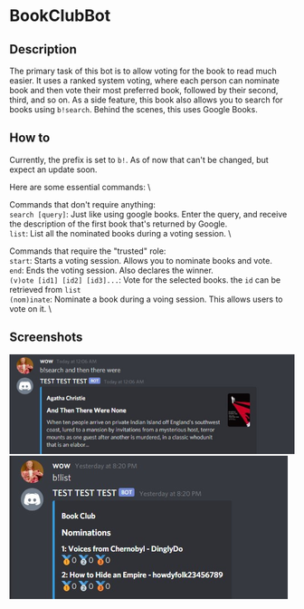 # BookClubBot

## Description
The primary task of this bot is to allow voting for the book to read much easier.
It uses a ranked system voting, where each person can nominate book and then vote their most preferred book, followed by their second, third, and so on.
As a side feature, this book also allows you to search for books using `b!search`. Behind the scenes, this uses Google Books.

## How to
Currently, the prefix is set to `b!`. As of now that can't be changed, but expect an update soon.

Here are some essential commands: \

Commands that don't require anything: \
`search [query]`: Just like using google books. Enter the query, and receive the description of the first book that's returned by Google. \
`list`: List all the nominated books during a voting session. \

Commands that require the "trusted" role: \
`start`: Starts a voting session. Allows you to nominate books and vote. \
`end`: Ends the voting session. Also declares the winner. \
`(v)ote [id1] [id2] [id3]...`: Vote for the selected books. the `id` can be retrieved from `list` \
`(nom)inate`: Nominate a book during a voing session. This allows users to vote on it. \

## Screenshots
![test](Screenshots/Searching.jpg)
![test](Screenshots/Listing%20nominations.jpg)

